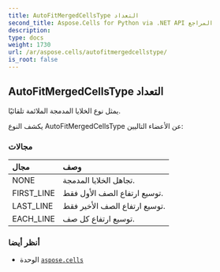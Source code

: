 ```yaml
---
title: AutoFitMergedCellsType التعداد
second_title: Aspose.Cells for Python via .NET API المراجع
description:
type: docs
weight: 1730
url: /ar/aspose.cells/autofitmergedcellstype/
is_root: false
---
```

##  AutoFitMergedCellsType التعداد
يمثل نوع الخلايا المدمجة الملائمة تلقائيًا.



يكشف النوع AutoFitMergedCellsType عن الأعضاء التاليين:

###  مجالات
| مجال| وصف|
| :- | :- |
| NONE | تجاهل الخلايا المدمجة.|
| FIRST_LINE | توسيع ارتفاع الصف الأول فقط.|
| LAST_LINE | توسيع ارتفاع الصف الأخير فقط.|
| EACH_LINE | توسيع ارتفاع كل صف.|



###  أنظر أيضا
* الوحدة [`aspose.cells`](..)
